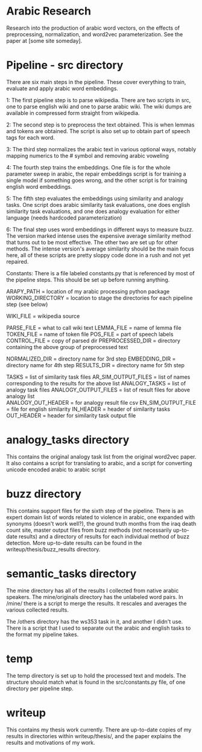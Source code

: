 # Arabic Research
Research into the production of arabic word vectors, on the effects of preprocessing, normalization, and word2vec parameterization. See the paper at [some site someday].

# Pipeline - src directory

There are six main steps in the pipeline. These cover everything to train, evaluate and apply arabic word embeddings.

1: The first pipeline step is to parse wikipedia. There are two scripts in src, one to parse english wiki and one to parse arabic wiki. The wiki dumps are available in compressed form straight from wikipedia.

2: The second step is to preprocess the text obtained. This is when lemmas and tokens are obtained. The script is also set up to obtain part of speech tags for each word.

3: The third step normalizes the arabic text in various optional ways, notably mapping numerics to the # symbol and removing arabic voweling

4: The fourth step trains the embeddings. One file is for the whole parameter sweep in arabic, the repair embeddings script is for training a single model if something goes wrong, and the other script is for training english word embeddings.

5: The fifth step evaluates the embeddings using similarity and analogy tasks. One script does arabic similarity task evaluations, one does english similarity task evaluations, and one does analogy evaluation for either language (needs hardcoded parameterization)

6: The final step uses word embeddings in different ways to measure buzz. The version marked intense uses the expensive average similarity method that turns out to be most effective. The other two are set up for other methods. The intense version's average similarity should be the main focus here, all of these scripts are pretty sloppy code done in a rush and not yet repaired.

Constants: There is a file labeled constants.py that is referenced by most of the pipeline steps. This should be set up before running anything.

ARAPY_PATH = location of my arabic processing python package
WORKING_DIRECTORY = location to stage the directories for each pipeline step (see below)

WIKI_FILE = wikipedia source

PARSE_FILE = what to call wiki text
LEMMA_FILE = name of lemma file
TOKEN_FILE = name of token file
POS_FILE = part of speech labels
CONTROL_FILE = copy of parsed dir
PREPROCESSED_DIR = directory containing the above group of preprocessed text

NORMALIZED_DIR = directory name for 3rd step
EMBEDDING_DIR = directory name for 4th step
RESULTS_DIR = directory name for 5th step

TASKS = list of similarity task files
AR_SIM_OUTPUT_FILES = list of names corresponding to the results for the above list
ANALOGY_TASKS = list of analogy task files
ANALOGY_OUTPUT_FILES = list of result files for above analogy list           
ANALOGY_OUT_HEADER = for analogy result file csv
EN_SIM_OUTPUT_FILE = file for english similarity
IN_HEADER = header of similarity tasks
OUT_HEADER = header for similarity task output file

# analogy_tasks directory

This contains the original analogy task list from the original word2vec paper. It also contains a script for translating to arabic, and a script for converting unicode encoded arabic to arabic script

# buzz directory

This contains support files for the sixth step of the pipeline. There is an expert domain list of words related to violence in arabic, one expanded with synonyms (doesn't work well?), the ground truth months from the iraq death count site, master output files from buzz methods (not necessarily up-to-date results) and a directory of results for each individual method of buzz detection. More up-to-date results can be found in the writeup/thesis/buzz_results directory.

# semantic_tasks directory

The mine directory has all of the results I collected from native arabic speakers. The mine/originals directory has the unlabeled word pairs. In /mine/ there is a script to merge the results. It rescales and averages the various collected results.

The /others directory has the ws353 task in it, and another I didn't use. There is a script that I used to separate out the arabic and english tasks to the format my pipeline takes.

# temp

The temp directory is set up to hold the processed text and models. The structure should match what is found in the src/constants.py file, of one directory per pipeline step.

# writeup

This contains my thesis work currently. There are up-to-date copies of my results in directories within writeup/thesis/, and the paper explains the results and motivations of my work.